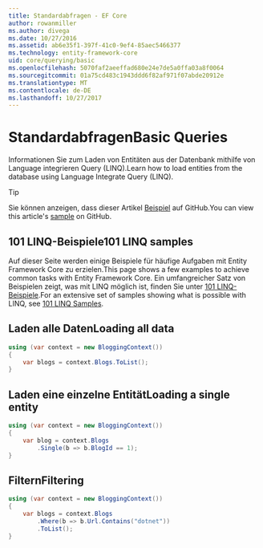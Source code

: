```yaml
---
title: Standardabfragen - EF Core
author: rowanmiller
ms.author: divega
ms.date: 10/27/2016
ms.assetid: ab6e35f1-397f-41c0-9ef4-85aec5466377
ms.technology: entity-framework-core
uid: core/querying/basic
ms.openlocfilehash: 5070faf2aeeffad680e24e7de5a0ffa03a8f0064
ms.sourcegitcommit: 01a75cd483c1943ddd6f82af971f07abde20912e
ms.translationtype: MT
ms.contentlocale: de-DE
ms.lasthandoff: 10/27/2017
---
```

# <a name="basic-queries"></a><span data-ttu-id="aba7b-102">Standardabfragen</span><span class="sxs-lookup"><span data-stu-id="aba7b-102">Basic Queries</span></span>

<span data-ttu-id="aba7b-103">Informationen Sie zum Laden von Entitäten aus der Datenbank mithilfe von Language integrieren Query (LINQ).</span><span class="sxs-lookup"><span data-stu-id="aba7b-103">Learn how to load entities from the database using Language Integrate Query (LINQ).</span></span>

> [!TIP]  
> <span data-ttu-id="aba7b-104">Sie können anzeigen, dass dieser Artikel [Beispiel](https://github.com/aspnet/EntityFramework.Docs/tree/master/samples/core/Querying) auf GitHub.</span><span class="sxs-lookup"><span data-stu-id="aba7b-104">You can view this article's [sample](https://github.com/aspnet/EntityFramework.Docs/tree/master/samples/core/Querying) on GitHub.</span></span>

## <a name="101-linq-samples"></a><span data-ttu-id="aba7b-105">101 LINQ-Beispiele</span><span class="sxs-lookup"><span data-stu-id="aba7b-105">101 LINQ samples</span></span>

<span data-ttu-id="aba7b-106">Auf dieser Seite werden einige Beispiele für häufige Aufgaben mit Entity Framework Core zu erzielen.</span><span class="sxs-lookup"><span data-stu-id="aba7b-106">This page shows a few examples to achieve common tasks with Entity Framework Core.</span></span> <span data-ttu-id="aba7b-107">Ein umfangreicher Satz von Beispielen zeigt, was mit LINQ möglich ist, finden Sie unter [101 LINQ-Beispiele](https://code.msdn.microsoft.com/101-LINQ-Samples-3fb9811b).</span><span class="sxs-lookup"><span data-stu-id="aba7b-107">For an extensive set of samples showing what is possible with LINQ, see [101 LINQ Samples](https://code.msdn.microsoft.com/101-LINQ-Samples-3fb9811b).</span></span>

## <a name="loading-all-data"></a><span data-ttu-id="aba7b-108">Laden alle Daten</span><span class="sxs-lookup"><span data-stu-id="aba7b-108">Loading all data</span></span>

<!-- [!code-csharp[Main](samples/core/Querying/Querying/Basics/Sample.cs)] -->
``` csharp
using (var context = new BloggingContext())
{
    var blogs = context.Blogs.ToList();
}
```

## <a name="loading-a-single-entity"></a><span data-ttu-id="aba7b-109">Laden eine einzelne Entität</span><span class="sxs-lookup"><span data-stu-id="aba7b-109">Loading a single entity</span></span>

<!-- [!code-csharp[Main](samples/core/Querying/Querying/Basics/Sample.cs)] -->
``` csharp
using (var context = new BloggingContext())
{
    var blog = context.Blogs
        .Single(b => b.BlogId == 1);
}
```

## <a name="filtering"></a><span data-ttu-id="aba7b-110">Filtern</span><span class="sxs-lookup"><span data-stu-id="aba7b-110">Filtering</span></span>

<!-- [!code-csharp[Main](samples/core/Querying/Querying/Basics/Sample.cs)] -->
``` csharp
using (var context = new BloggingContext())
{
    var blogs = context.Blogs
        .Where(b => b.Url.Contains("dotnet"))
        .ToList();
}
```
